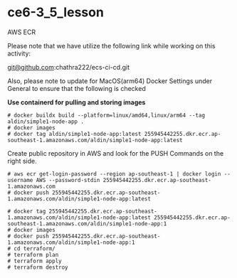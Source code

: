 # ce6-3_5_lesson
AWS ECR 

Please note that we have utilize the following link while working on this activity:

git@github.com:chathra222/ecs-ci-cd.git

Also, please note to update for MacOS(arm64) Docker Settings under General to ensure that the following is checked

 **Use containerd for pulling and storing images**

```
# docker buildx build --platform=linux/amd64,linux/arm64 --tag aldin/simple1-node-app .
# docker images
# docker tag aldin/simple1-node-app:latest 255945442255.dkr.ecr.ap-southeast-1.amazonaws.com/aldin/simple1-node-app:latest
```
Create public repository in AWS and look for the PUSH Commands on the right side.

```
# aws ecr get-login-password --region ap-southeast-1 | docker login --username AWS --password-stdin 255945442255.dkr.ecr.ap-southeast-1.amazonaws.com
# docker push 255945442255.dkr.ecr.ap-southeast-1.amazonaws.com/aldin/simple1-node-app:latest

# docker tag 255945442255.dkr.ecr.ap-southeast-1.amazonaws.com/aldin/simple1-node-app:latest 255945442255.dkr.ecr.ap-southeast-1.amazonaws.com/aldin/simple1-node-app:1
# docker images
# docker push 255945442255.dkr.ecr.ap-southeast-1.amazonaws.com/aldin/simple1-node-app:1
# cd terraform/
# terraform plan
# terraform apply
# terraform destroy
```
